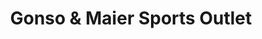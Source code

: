 ---
title: "Gonso & Maier Sports Outlet"
url: /albstadt/gonso-und-maier-sports-outlet/
shop: Sport
---